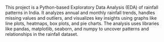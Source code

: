 This project is a Python-based Exploratory Data Analysis (EDA) of rainfall patterns in India. It analyzes annual and monthly rainfall trends, handles missing values and outliers, and visualizes key insights using graphs like line plots, heatmaps, box plots, and pie charts. The analysis uses libraries like pandas, matplotlib, seaborn, and numpy to uncover patterns and relationships in the rainfall dataset.
